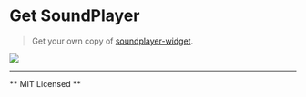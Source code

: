# Get SoundPlayer

> Get your own copy of [soundplayer-widget](https://github.com/soundblogs/soundplayer-widget).

![](https://dl.dropboxusercontent.com/u/100463011/get-soundplayer.gif)

---

** MIT Licensed **
